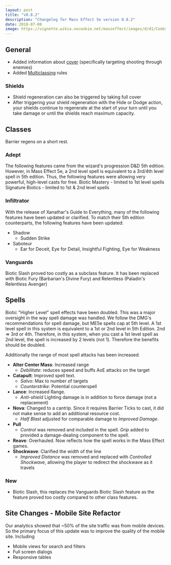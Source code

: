 ```yaml
---
layout: post
title: "v0.8.2"
description: "Changelog for Mass Effect 5e version 0.8.2"
date: 2018-07-08
image: https://vignette.wikia.nocookie.net/masseffect/images/d/d1/Codex_ME3_-_data_placeholder.png/revision/latest?cb=20140823044128
---
```


## General

* Added information about [cover](/manual/combat#cover) (specifically targeting shooting through enemies)
* Added [Multiclassing](/manual/beyond-first-level) rules

### Shields
* Shield regeneration can also be triggered by taking full cover
* After triggering your shield regeneration with the Hide or Dodge action, your shields continue to regenerate at the start
of your turn until you take damage or until the shields reach maximum capacity.

## Classes

Barrier regens on a short rest.

### Adept
The following features came from the wizard's progression D&D 5th edition. However, in Mass Effect 5e, a 2nd level spell
is equivalent to a 3rd/4th level spell in 5th edition. Thus, the following features were allowing very powerful, high-level
casts for free.
Biotic Mastery - limited to 1st level spells
Signature Biotics - limited to 1st & 2nd level spells

### Infiltrator
With the release of Xanathar's Guide to Everything, many of the following features have been updated or clarified. To match their
5th edition counterparts, the following features have been updated:
* Shadow
  * Sudden Strike
* Saboteur
  * Ear for Deceit, Eye for Detail, Insightful Fighting, Eye for Weakness

### Vanguards
Biotic Slash proved too costly as a subclass feature. It has been replaced with Biotic Fury (Barbarian's Divine Fury)
and Relentless (Paladin's Relentless Avenger)

## Spells

Biotic "Higher Level" spell effects have been doubled. This was a major oversight in the way spell damage was handled. We
follow the DMG's recommendations for spell damage, but ME5e spells cap at 5th level. A 1st level spell in this
system is equivalent to a 1st or 2nd level in 5th Edition. 2nd => 3rd or 4th. Therefore, in this system, when you cast a
1st level spell as 2nd level, the spell is increased by 2 levels (not 1). Therefore the benefits should be doubled.

Additionally the range of most spell attacks has been increased.

* __Alter Center Mass__: Increased range
  * _Debilitate_: reduces speed and buffs AoE attacks on the target
* __Catapult__: Improved spell text.
  * _Salvo_: Max to number of targets
  * _Counterstrike_: Potential counterspell
* __Lance__: Increased Range.
  * _Anti-shield_ Lighting damage is in addition to force damage (not a replacement)
* __Nova__: Changed to a cantrip. Since it requires Barrier Ticks to cast, it did not make sense to add an additional resource cost.
  * _Half Blast_ adjusted for comparable damage to _Improved Damage_.
* __Pull__
  * _Control_ was removed and included in the spell. _Grip_ added to provided a damage-dealing component to the spell.
* __Reave__: Overhauled. Now reflects how the spell works in the Mass Effect games.
* __Shockwave__: Clarified the width of the line
  * _Improved Distance_ was removed and replaced with _Controlled Shockwave_, allowing the player to redirect the shockwave
  as it travels

### New
* Biotic Slash, this replaces the Vanguards Biotic Slash feature as the feature proved too costly compared to other class features.

## Site Changes - Mobile Site Refactor

Our analytics showed that ~50% of the site traffic was from mobile devices. So the primary focus of this update was to improve
the quality of the mobile site. Including

* Mobile views for search and filters
* Full screen dialogs
* Responsive tables



